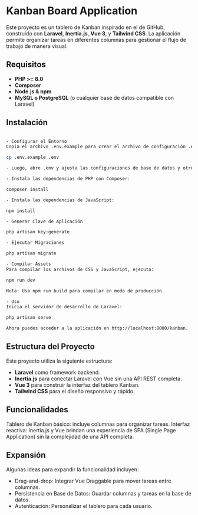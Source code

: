 # Kanban Board Application

Este proyecto es un tablero de Kanban inspirado en el de GitHub, construido con **Laravel**, **Inertia.js**, **Vue 3**, y **Tailwind CSS**. La aplicación permite organizar tareas en diferentes columnas para gestionar el flujo de trabajo de manera visual.

## Requisitos

- **PHP >= 8.0**
- **Composer**
- **Node.js & npm**
- **MySQL o PostgreSQL** (o cualquier base de datos compatible con Laravel)

## Instalación

```bash

- Configurar el Entorno
Copia el archivo .env.example para crear el archivo de configuración .env:

cp .env.example .env

- Luego, abre .env y ajusta las configuraciones de base de datos y otros detalles necesarios.

- Instala las dependencias de PHP con Composer:

composer install

- Instala las dependencias de JavaScript:

npm install

- Generar Clave de Aplicación

php artisan key:generate

- Ejecutar Migraciones

php artisan migrate

- Compilar Assets
Para compilar los archivos de CSS y JavaScript, ejecuta:

npm run dev

Nota: Usa npm run build para compilar en modo de producción.

- Uso
Inicia el servidor de desarrollo de Laravel:

php artisan serve

Ahora puedes acceder a la aplicación en http://localhost:8000/kanban.
````

## Estructura del Proyecto
Este proyecto utiliza la siguiente estructura:

- **Laravel** como framework backend.
- **Inertia.js** para conectar Laravel con Vue sin una API REST completa.
- **Vue 3** para construir la interfaz del tablero Kanban.
- **Tailwind CSS** para el diseño responsivo y rápido.

## Funcionalidades
Tablero de Kanban básico: incluye columnas para organizar tareas.
Interfaz reactiva: Inertia.js y Vue brindan una experiencia de SPA (Single Page Application) sin la complejidad de una API completa.

## Expansión
Algunas ideas para expandir la funcionalidad incluyen:

- Drag-and-drop: Integrar Vue Draggable para mover tareas entre columnas.
- Persistencia en Base de Datos: Guardar columnas y tareas en la base de datos.
- Autenticación: Personalizar el tablero para cada usuario.
